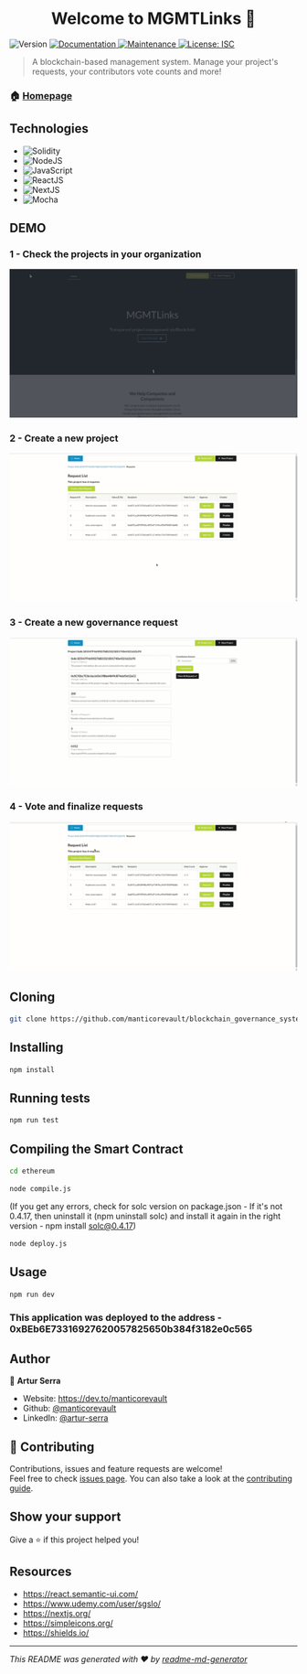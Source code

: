 <h1 align="center">Welcome to MGMTLinks 👋</h1>
<p>
  <img alt="Version" src="https://img.shields.io/badge/version-1.0.0-blue.svg?cacheSeconds=2592000" />
  <a href="https://github.com/manticorevault/blockchain_governance_system#readme" target="_blank">
    <img alt="Documentation" src="https://img.shields.io/badge/documentation-yes-brightgreen.svg" />
  </a>
  <a href="https://github.com/manticorevault/blockchain_governance_system/graphs/commit-activity" target="_blank">
    <img alt="Maintenance" src="https://img.shields.io/badge/Maintained%3F-yes-green.svg" />
  </a>
  <a href="https://github.com/manticorevault/blockchain_governance_system/blob/master/LICENSE" target="_blank">
    <img alt="License: ISC" src="https://img.shields.io/github/license/manticorevault/MGMTLinks" />
  </a>
</p>

> A blockchain-based management system. Manage your project's requests, your contributors vote counts and more!

### 🏠 [Homepage](https://github.com/manticorevault/blockchain_governance_system#readme)

## Technologies
- ![Solidity](https://img.shields.io/badge/smart%20contract-solidity-blue?style=for-the-badge&logo=Ethereum) 
- ![NodeJS](https://img.shields.io/badge/backend-NodeJS-339933?style=for-the-badge&logo=Node.js)
- ![JavaScript](https://img.shields.io/badge/language-JavaScript-F7DF1E?style=for-the-badge&logo=JavaScript )
- ![ReactJS](https://img.shields.io/badge/frontend-React-61DAFB?style=for-the-badge&logo=React)
- ![NextJS](https://img.shields.io/badge/frontend-Next-000000?style=for-the-badge&logo=Next.js)
- ![Mocha](https://img.shields.io/badge/testing-Mocha-8D6748?style=for-the-badge&logo=Mocha)


## DEMO

### 1 - Check the projects in your organization
![Project-List](/src/project_list.gif)


### 2 - Create a new project
![Create a Project](/src/create_a_new_project.gif)


### 3 - Create a new governance request
![Create a Governance Request](/src/create_arequest.gif)


### 4 - Vote and finalize requests
![Vote Requests](/src/approve_requests.gif)


## Cloning
```sh
git clone https://github.com/manticorevault/blockchain_governance_system/
```

## Installing

```sh
npm install
```

## Running tests

```sh
npm run test
```

## Compiling the Smart Contract

```sh
cd ethereum
```

```sh
node compile.js
```

(If you get any errors, check for solc version on package.json - If it's not 0.4.17, then uninstall it (npm uninstall solc) and install it again in the right version - npm install solc@0.4.17)

```sh
node deploy.js
```

## Usage

```sh
npm run dev
```

### This application was deployed to the address - 0xBEb6E73316927620057825650b384f3182e0c565


## Author

👤 **Artur Serra**

* Website: https://dev.to/manticorevault
* Github: [@manticorevault](https://github.com/manticorevault)
* LinkedIn: [@artur-serra](https://linkedin.com/in/artur-serra)

## 🤝 Contributing

Contributions, issues and feature requests are welcome!<br />Feel free to check [issues page](https://github.com/manticorevault/blockchain_governance_system/issues). You can also take a look at the [contributing guide](https://github.com/manticorevault/blockchain_governance_system/blob/master/CONTRIBUTING.md).

## Show your support

Give a ⭐️ if this project helped you!

## Resources
- https://react.semantic-ui.com/
- https://www.udemy.com/user/sgslo/
- https://nextjs.org/
- https://simpleicons.org/
- https://shields.io/


***
_This README was generated with ❤️ by [readme-md-generator](https://github.com/kefranabg/readme-md-generator)_
